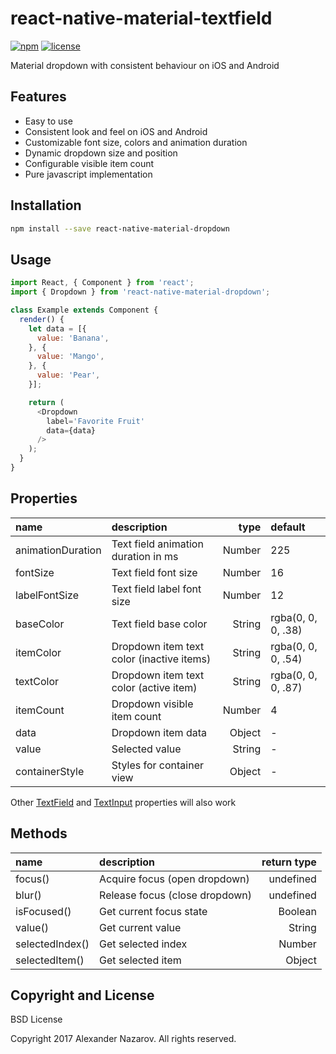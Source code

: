 [npm-badge]: https://img.shields.io/npm/v/react-native-material-dropdown.svg?colorB=ff6d00
[npm-url]: https://npmjs.com/package/react-native-material-dropdown
[license-badge]: https://img.shields.io/npm/l/react-native-material-dropdown.svg?colorB=448aff
[license-url]: https://raw.githubusercontent.com/n4kz/react-native-material-dropdown/master/license.txt
[textinput]: https://facebook.github.io/react-native/docs/textinput.html#props
[textfield]: https://github.com/n4kz/react-native-material-textfield#properties

# react-native-material-textfield

[![npm][npm-badge]][npm-url]
[![license][license-badge]][license-url]

Material dropdown with consistent behaviour on iOS and Android

## Features

* Easy to use
* Consistent look and feel on iOS and Android
* Customizable font size, colors and animation duration
* Dynamic dropdown size and position
* Configurable visible item count
* Pure javascript implementation

## Installation

```bash
npm install --save react-native-material-dropdown
```

## Usage

```javascript
import React, { Component } from 'react';
import { Dropdown } from 'react-native-material-dropdown';

class Example extends Component {
  render() {
    let data = [{
      value: 'Banana',
    }, {
      value: 'Mango',
    }, {
      value: 'Pear',
    }];

    return (
      <Dropdown
        label='Favorite Fruit'
        data={data}
      />
    );
  }
}
```

## Properties

 name              | description                               | type    | default
:----------------- |:----------------------------------------- | -------:|:------------------
 animationDuration | Text field animation duration in ms       |  Number | 225
 fontSize          | Text field font size                      |  Number | 16
 labelFontSize     | Text field label font size                |  Number | 12
 baseColor         | Text field base color                     |  String | rgba(0, 0, 0, .38)
 itemColor         | Dropdown item text color (inactive items) |  String | rgba(0, 0, 0, .54)
 textColor         | Dropdown item text color (active item)    |  String | rgba(0, 0, 0, .87)
 itemCount         | Dropdown visible item count               |  Number | 4
 data              | Dropdown item data                        |  Object | -
 value             | Selected value                            |  String | -
 containerStyle    | Styles for container view                 |  Object | -

Other [TextField][textfield] and [TextInput][textinput] properties will also work

## Methods

 name            | description                    | return type
:--------------- |:------------------------------ | -----------:
 focus()         | Acquire focus (open dropdown)  |   undefined
 blur()          | Release focus (close dropdown) |   undefined
 isFocused()     | Get current focus state        |     Boolean
 value()         | Get current value              |      String
 selectedIndex() | Get selected index             |      Number
 selectedItem()  | Get selected item              |      Object

## Copyright and License

BSD License

Copyright 2017 Alexander Nazarov. All rights reserved.
